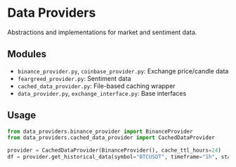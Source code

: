 # Data Providers

Abstractions and implementations for market and sentiment data.

## Modules
- `binance_provider.py`, `coinbase_provider.py`: Exchange price/candle data
- `feargreed_provider.py`: Sentiment data
- `cached_data_provider.py`: File-based caching wrapper
- `data_provider.py`, `exchange_interface.py`: Base interfaces

## Usage
```python
from data_providers.binance_provider import BinanceProvider
from data_providers.cached_data_provider import CachedDataProvider

provider = CachedDataProvider(BinanceProvider(), cache_ttl_hours=24)
df = provider.get_historical_data(symbol="BTCUSDT", timeframe="1h", start=..., end=...)
```

